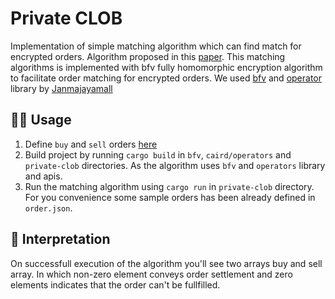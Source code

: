 # Private CLOB

Implementation of simple matching algorithm which can find match for encrypted orders. Algorithm proposed in this [paper](https://eprint.iacr.org/2022/923.pdf). This matching algorithms is implemented with bfv fully homomorphic encryption algorithm to facilitate order matching
for encrypted orders. We used [bfv](https://github.com/Janmajayamall/bfv) and [operator](https://github.com/Janmajayamall/caird/tree/main/operators) library by [Janmajayamall](https://github.com/Janmajayamall)

## 🧑‍💻 Usage

1. Define `buy` and `sell` orders [here](https://github.com/Banana-Wallet/bfv-clob/blob/main/private-clob/order.json)
2. Build project by running `cargo build` in `bfv`, `caird/operators` and `private-clob` directories. As the algorithm uses `bfv` and `operators` library and apis.
3. Run the matching algorithm using `cargo run` in `private-clob` directory. For you convenience some sample orders has been already defined in `order.json`.

## 📝 Interpretation 

On successfull execution of the algorithm you'll see two arrays buy and sell array. In which non-zero element conveys order settlement and zero elements indicates that the order can't be fullfilled.

